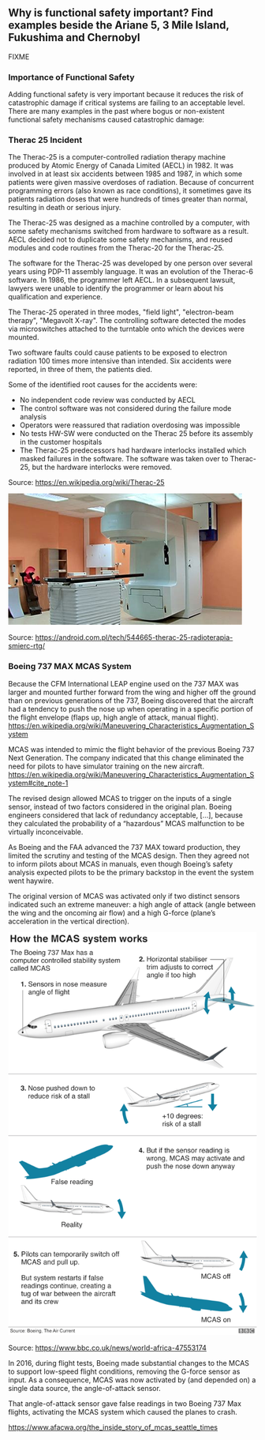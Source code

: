 ## Why is functional safety important? Find examples beside the Ariane 5, 3 Mile Island, Fukushima and Chernobyl
FIXME

### Importance of Functional Safety

Adding functional safety is very important because it reduces the risk of catastrophic damage if critical systems are failing to an acceptable level. There are many examples in the past where bogus or non-existent functional safety mechanisms caused catastrophic damage:


### Therac 25 Incident

The Therac-25 is a computer-controlled radiation therapy machine produced by Atomic Energy of Canada Limited (AECL) in 1982. It was involved in at least six accidents between 1985 and 1987, in which some patients were given massive overdoses of radiation. Because of concurrent programming errors (also known as race conditions), it sometimes gave its patients radiation doses that were hundreds of times greater than normal, resulting in death or serious injury.

The Therac-25 was designed as a machine controlled by a computer, with some safety mechanisms switched from hardware to software as a result. AECL decided not to duplicate some safety mechanisms, and reused modules and code routines from the Therac-20 for the Therac-25.

The software for the Therac-25 was developed by one person over several years using PDP-11 assembly language. It was an evolution of the Therac-6 software. In 1986, the programmer left AECL. In a subsequent lawsuit, lawyers were unable to identify the programmer or learn about his qualification and experience. 

The Therac-25 operated in three modes, "field light", "electron-beam therapy", "Megavolt X-ray". The controlling software detected the modes via microswitches attached to the turntable onto which the devices were mounted.

Two software faults could cause patients to be exposed to electron radiation 100 times more intensive than intended. Six accidents were reported, in three of them, the patients died.

Some of the identified root causes for the accidents were:

- No independent code review was conducted by AECL
- The control software was not considered during the failure mode analysis
- Operators were reassured that radiation overdosing was impossible
- No tests HW-SW were conducted on the Therac 25 before its assembly in the customer hospitals
- The Therac-25 predecessors had hardware interlocks installed which masked failures in the software. The software was taken over to Therac-25, but the hardware interlocks were removed.

Source: https://en.wikipedia.org/wiki/Therac-25


![Therac25](Therac25.jpg)

Source: https://android.com.pl/tech/544665-therac-25-radioterapia-smierc-rtg/

### Boeing 737 MAX MCAS System

Because the CFM International LEAP engine used on the 737 MAX was larger and mounted further forward from the wing and higher off the ground than on previous generations of the 737, Boeing discovered that the aircraft had a tendency to push the nose up when operating in a specific portion of the flight envelope (flaps up, high angle of attack, manual flight).
https://en.wikipedia.org/wiki/Maneuvering_Characteristics_Augmentation_System

MCAS was intended to mimic the flight behavior of the previous Boeing 737 Next Generation. The company indicated that this change eliminated the need for pilots to have simulator training on the new aircraft.
https://en.wikipedia.org/wiki/Maneuvering_Characteristics_Augmentation_System#cite_note-1

The revised design allowed MCAS to trigger on the inputs of a single sensor, instead of two factors considered in the original plan. Boeing engineers considered that lack of redundancy acceptable, [...], because they calculated the probability of a “hazardous” MCAS malfunction to be virtually inconceivable.

As Boeing and the FAA advanced the 737 MAX toward production, they limited the scrutiny and testing of the MCAS design. Then they agreed not to inform pilots about MCAS in manuals, even though Boeing’s safety analysis expected pilots to be the primary backstop in the event the system went haywire.

The original version of MCAS was activated only if two distinct sensors indicated such an extreme maneuver: a high angle of attack (angle between the wing and the oncoming air flow) and a high G-force (plane’s acceleration in the vertical direction).

![Therac25](Boeing737Max_MCAS.png)

Source: https://www.bbc.co.uk/news/world-africa-47553174

In 2016, during flight tests, Boeing made substantial changes to the MCAS to support low-speed flight conditions, removing the G-force sensor as input. As a consequence, MCAS was now activated
by (and depended on) a single data source, the angle-of-attack sensor.

That angle-of-attack sensor gave false readings in two Boeing 737 Max flights, activating the MCAS system which caused the planes to crash.

https://www.afacwa.org/the_inside_story_of_mcas_seattle_times
